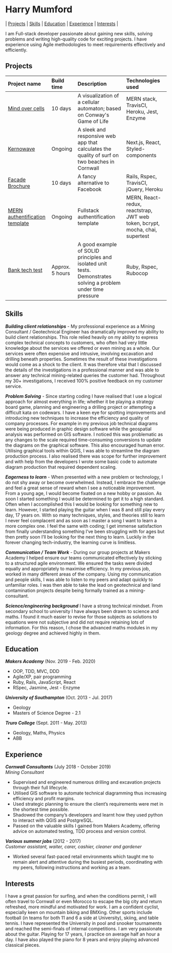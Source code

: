 # Harry Mumford


| [Projects](#Projects) | [Skills](#Skills) | [Education](#Education) | [Experience](#Experience) | [Interests](#Interests) |

I am Full-stack developer passionate about gaining new skills, solving problems and writing high-quality code for exciting projects. I have experience using Agile methodologies to meet requirements effectively and efficiently. 


## Projects


|Project name | Build time | Description | Technologies used |
|:---|:---|:---|:---|
| [Mind over cells](https://github.com/Hyan18/the-css) | 10 days |A visualization of a cellular automaton; based on Conway's Game of Life | MERN stack, TravisCI, Heroku, Jest, Enzyme |
| [Kernowave](https://github.com/HarryMumford/kernowave-next-js)|  Ongoing |A sleek and responsive web app that calculates the quality of surf on two beaches in Cornwall | Next.js, React, Styled-components |
| [Facade Brochure](https://github.com/EManifold/acebook-zuckermen) | 10 days | A fancy alternative to Facebook | Rails, Rspec, TravisCI, jQuery, Heroku |
| [MERN authentification template](https://github.com/HarryMumford/bank-tech-test-rb)| Ongoing| Fullstack authentification template | MERN, React-redux, reactstrap, JWT web token, bcrypt, mocha, chai, supertest |
| [Bank tech test](https://github.com/HarryMumford/bank-tech-test-rb)| Approx. 5 hours | A good example of SOLID principles and isolated unit tests. Demonstrates solving a problem under time pressure | Ruby, Rspec, Rubocop |

## Skills

***Building client relationships*** - My professional experience as a Mining Consultant / Geotechnical Engineer has dramatically improved my ability to build client relationships. This role relied heavily on my ability to express complex technical concepts to customers, who often had very little knowledge about the services we offered or even mining as a whole.  Our services were often expensive and intrusive, involving excavation and drilling beneath properties. Sometimes the result of these investigations would come as a shock to the client. It was therefore vital that I discussed the details of the investigations in a professional manner and was able to answer any technical mining-related queries the customer had. Throughout my 30+ investigations, I received 100% positive feedback on my customer service. 

***Problem Solving*** - Since starting coding I have realised that I use a logical approach for almost everything in life; whether it be playing a strategy board game, planning and engineering a drilling project or attempting a difficult kata on codewars. I have a keen eye for spotting improvements and introducing new techniques to increase the efficiency and quality of company processes. For example in my previous job technical diagrams were being produced in graphic design software while the geospatial analysis was performed on GIS software. I noticed this was problematic as any changes to the scale required time-consuming conversions to update the diagrams on the graphical software. This also encouraged human error. Utilising graphical tools within QGIS, I was able to streamline the diagram production process. I also realised there was scope for further improvement and with help from the developers I wrote some basic code to automate diagram production that required dependent scaling.

***Eagerness to learn*** - When presented with a new problem or technology, I do not shy away or become overwhelmed. Instead, I embrace the challenge and feel a great sense of reward when I see a noticeable improvement. From a young age, I would become fixated on a new hobby or passion. As soon I started something I would be determined to get it to a high standard. Often when I accomplished this I would be looking for something new to learn. However, I started playing the guitar when I was 8 and still play every day, 17 years on. With so many techniques, styles, and theories still to learn I never feel complacent and as soon as I master a song I want to learn a more complex one. I feel the same with coding; I get immense satisfaction from finally understanding something I’ve been struggling with for ages but then pretty soon I’ll be looking for the next thing to learn. Luckily in the forever changing tech-industry, the learning curve is limitless.

***Communication / Team Work*** - During our group projects at Makers Academy I helped ensure our teams communicated effectively by sticking to a structured agile environment. We ensured the tasks were divided equally and appropriately to maximise efficiency.  In my previous job, worked in many different areas of the company. Using my communication and people skills, I was able to listen to my peers and adapt quickly to unfamiliar roles. I was then able to take the lead on geotechnical and land contamination projects despite being formally trained as a mining-consultant.

***Science/engineering background*** I have a strong technical mindset. From secondary school to university I have always been drawn to science and maths. I found it much easier to revise for those subjects as solutions to equations were not subjective and did not require retaining lots of information. For this reason, I chose the advanced maths modules in my geology degree and achieved highly in them. 

## Education

***Makers Academy*** (Nov. 2019 - Feb. 2020)

- OOP, TDD, MVC, DDD
- Agile/XP, pair programming
- Ruby, Rails, JavaScript, React
- RSpec, Jasmine, Jest - Enzyme

***University of Southampton*** (Oct. 2013 - Jul. 2017)

- Geology
- Masters of Science Degree - 2.1

***Truro College*** (Sept. 2011 - May. 2013)

- Geology, Maths, Physics
- ABB

## Experience

***Cornwall Consultants*** (July 2018 - October 2019)  
*Mining Consultant* 

* Supervised and engineered numerous drilling and excavation projects through their full lifecycle.
* Utilised GIS software to automate technical diagramming thus increasing efficiency and profit margins. 
* Used strategic planning to ensure the client’s requirements were met in the shortest time possible.
* Shadowed the company’s developers and learnt how they used python to interact with QGIS and PostgreSQL.
* Passed on the valuable skills I gained from Makers Academy, offering advice on automated testing, TDD process and version control.


***Various summer jobs*** (2012 - 2017)   
*Customer assistant, waiter, carer, cashier, cleaner and gardener*

* Worked several fast-paced retail environments which taught me to remain alert and attentive during the busiest periods, coordinating with my peers, following instructions and working as a team. 

## Interests

I have a great passion for surfing, and when the conditions permit, I will often travel to Cornwall or even Morocco to escape the big city and return refreshed, more mindful and motivated for work. I am a confident cyclist, especially keen on mountain biking and BMXing. Other sports include football (in teams for both 11 and 6 a side at University), skiing, and table tennis. I have represented the University in pool and snooker tournaments and reached the semi-finals of internal competitions. I am very passionate about the guitar. Playing for 17 years, I practice on average half an hour a day. I have also played the piano for 8 years and enjoy playing advanced classical pieces. 


